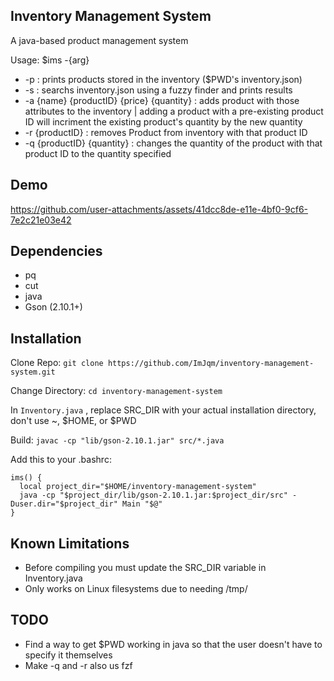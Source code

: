 **Inventory Management System**
--------------------------------------------
A java-based product management system

Usage: $ims -{arg} 
- -p : prints products stored in the inventory ($PWD's inventory.json)
- -s : searchs inventory.json using a fuzzy finder and prints results
- -a {name} {productID} {price} {quantity} : adds product with those attributes to the inventory | adding a product with a pre-existing product ID will incriment the existing product's quantity by the new quantity
- -r {productID} : removes Product from inventory with that product ID
- -q {productID} {quantity} : changes the quantity of the product with that product ID to the quantity specified

**Demo**
---------------------------------------------



https://github.com/user-attachments/assets/41dcc8de-e11e-4bf0-9cf6-7e2c21e03e42




**Dependencies**
--------------------------------------------
- pq
- cut
- java
- Gson (2.10.1+)

**Installation**
------------------------------------------
Clone Repo: 
```git clone https://github.com/ImJqm/inventory-management-system.git```

Change Directory: 
```cd inventory-management-system```

In ```Inventory.java``` , replace SRC_DIR with your actual installation directory, don't use ~, $HOME, or $PWD

Build: 
```javac -cp "lib/gson-2.10.1.jar" src/*.java```

Add this to your .bashrc:
```
ims() {
  local project_dir="$HOME/inventory-management-system"
  java -cp "$project_dir/lib/gson-2.10.1.jar:$project_dir/src" -Duser.dir="$project_dir" Main "$@"
}
```


**Known Limitations**
-------------------------------------------
- Before compiling you must update the SRC_DIR variable in Inventory.java
- Only works on Linux filesystems due to needing /tmp/

**TODO**
-------------------------------------------
- Find a way to get $PWD working in java so that the user doesn't have to specify it themselves
- Make -q and -r also us fzf

